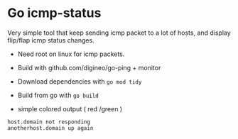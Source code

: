 # Go icmp-status

Very simple tool that keep sending icmp packet to a lot of hosts, and display flip/flap icmp status changes.

* Need root on linux for icmp packets.

* Build with github.com/digineo/go-ping + monitor

* Download dependencies with ``` go mod tidy ```

* Build from go with  ``` go build ```

* simple colored output ( red /green )

```text
host.domain not responding
anotherhost.domain up again
```
